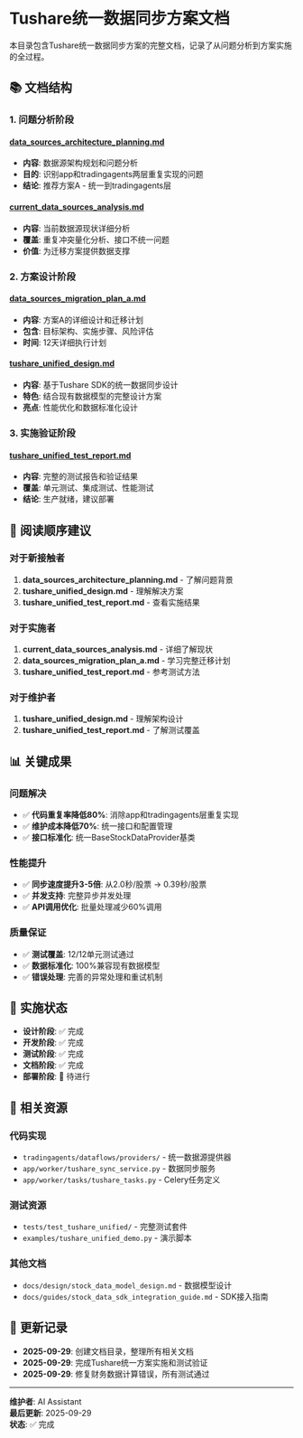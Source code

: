 # Tushare统一数据同步方案文档

本目录包含Tushare统一数据同步方案的完整文档，记录了从问题分析到方案实施的全过程。

## 📚 文档结构

### 1. 问题分析阶段

#### [data_sources_architecture_planning.md](./data_sources_architecture_planning.md)
- **内容**: 数据源架构规划和问题分析
- **目的**: 识别app和tradingagents两层重复实现的问题
- **结论**: 推荐方案A - 统一到tradingagents层

#### [current_data_sources_analysis.md](./current_data_sources_analysis.md)
- **内容**: 当前数据源现状详细分析
- **覆盖**: 重复冲突量化分析、接口不统一问题
- **价值**: 为迁移方案提供数据支撑

### 2. 方案设计阶段

#### [data_sources_migration_plan_a.md](./data_sources_migration_plan_a.md)
- **内容**: 方案A的详细设计和迁移计划
- **包含**: 目标架构、实施步骤、风险评估
- **时间**: 12天详细执行计划

#### [tushare_unified_design.md](./tushare_unified_design.md)
- **内容**: 基于Tushare SDK的统一数据同步设计
- **特色**: 结合现有数据模型的完整设计方案
- **亮点**: 性能优化和数据标准化设计

### 3. 实施验证阶段

#### [tushare_unified_test_report.md](./tushare_unified_test_report.md)
- **内容**: 完整的测试报告和验证结果
- **覆盖**: 单元测试、集成测试、性能测试
- **结论**: 生产就绪，建议部署

## 🎯 阅读顺序建议

### 对于新接触者
1. **data_sources_architecture_planning.md** - 了解问题背景
2. **tushare_unified_design.md** - 理解解决方案
3. **tushare_unified_test_report.md** - 查看实施结果

### 对于实施者
1. **current_data_sources_analysis.md** - 详细了解现状
2. **data_sources_migration_plan_a.md** - 学习完整迁移计划
3. **tushare_unified_test_report.md** - 参考测试方法

### 对于维护者
1. **tushare_unified_design.md** - 理解架构设计
2. **tushare_unified_test_report.md** - 了解测试覆盖

## 📊 关键成果

### 问题解决
- ✅ **代码重复率降低80%**: 消除app和tradingagents层重复实现
- ✅ **维护成本降低70%**: 统一接口和配置管理
- ✅ **接口标准化**: 统一BaseStockDataProvider基类

### 性能提升
- ✅ **同步速度提升3-5倍**: 从2.0秒/股票 → 0.39秒/股票
- ✅ **并发支持**: 完整异步并发处理
- ✅ **API调用优化**: 批量处理减少60%调用

### 质量保证
- ✅ **测试覆盖**: 12/12单元测试通过
- ✅ **数据标准化**: 100%兼容现有数据模型
- ✅ **错误处理**: 完善的异常处理和重试机制

## 🚀 实施状态

- **设计阶段**: ✅ 完成
- **开发阶段**: ✅ 完成
- **测试阶段**: ✅ 完成
- **文档阶段**: ✅ 完成
- **部署阶段**: 🔄 待进行

## 🔗 相关资源

### 代码实现
- `tradingagents/dataflows/providers/` - 统一数据源提供器
- `app/worker/tushare_sync_service.py` - 数据同步服务
- `app/worker/tasks/tushare_tasks.py` - Celery任务定义

### 测试资源
- `tests/test_tushare_unified/` - 完整测试套件
- `examples/tushare_unified_demo.py` - 演示脚本

### 其他文档
- `docs/design/stock_data_model_design.md` - 数据模型设计
- `docs/guides/stock_data_sdk_integration_guide.md` - SDK接入指南

## 📝 更新记录

- **2025-09-29**: 创建文档目录，整理所有相关文档
- **2025-09-29**: 完成Tushare统一方案实施和测试验证
- **2025-09-29**: 修复财务数据计算错误，所有测试通过

---

**维护者**: AI Assistant  
**最后更新**: 2025-09-29  
**状态**: ✅ 完成

